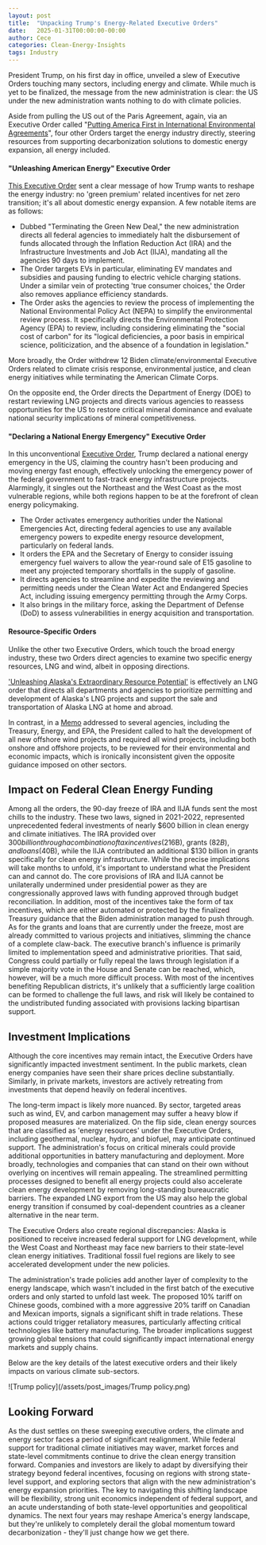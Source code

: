 ```yaml
---
layout: post
title:  "Unpacking Trump's Energy-Related Executive Orders"
date:   2025-01-31T00:00:00-00:00
author: Cece
categories: Clean-Energy-Insights
tags: Industry
---
```


President Trump, on his first day in office, unveiled a slew of Executive Orders touching many sectors, including energy and climate. While much is yet to be finalized, the message from the new administration is clear: the US under the new administration wants nothing to do with climate policies.

Aside from pulling the US out of the Paris Agreement, again, via an Executive Order called "[Putting America First in International Environmental Agreements](https://www.whitehouse.gov/presidential-actions/2025/01/putting-america-first-in-international-environmental-agreements/)", four other Orders target the energy industry directly, steering resources from supporting decarbonization solutions to domestic energy expansion, all energy included.

#### **"Unleashing American Energy" Executive Order**

[This Executive Order](https://www.whitehouse.gov/presidential-actions/2025/01/unleashing-american-energy/) sent a clear message of how Trump wants to reshape the energy industry: no 'green premium' related incentives for net zero transition; it's all about domestic energy expansion. A few notable items are as follows:

- Dubbed "Terminating the Green New Deal," the new administration directs all federal agencies to immediately halt the disbursement of funds allocated through the Inflation Reduction Act (IRA) and the Infrastructure Investments and Job Act (IIJA), mandating all the agencies 90 days to implement.
- The Order targets EVs in particular, eliminating EV mandates and subsidies and pausing funding to electric vehicle charging stations. Under a similar vein of protecting 'true consumer choices,' the Order also removes appliance efficiency standards.
- The Order asks the agencies to review the process of implementing the National Environmental Policy Act (NEPA) to simplify the environmental review process. It specifically directs the Environmental Protection Agency (EPA) to review, including considering eliminating the "social cost of carbon" for its "logical deficiencies, a poor basis in empirical science, politicization, and the absence of a foundation in legislation."

More broadly, the Order withdrew 12 Biden climate/environmental Executive Orders related to climate crisis response, environmental justice, and clean energy initiatives while terminating the American Climate Corps.

On the opposite end, the Order directs the Department of Energy (DOE) to restart reviewing LNG projects and directs various agencies to reassess opportunities for the US to restore critical mineral dominance and evaluate national security implications of mineral competitiveness.

#### **"Declaring a National Energy Emergency" Executive Order**

In this unconventional [Executive Order](https://www.whitehouse.gov/presidential-actions/2025/01/declaring-a-national-energy-emergency/), Trump declared a national energy emergency in the US, claiming the country hasn't been producing and moving energy fast enough, effectively unlocking the emergency power of the federal government to fast-track energy infrastructure projects. Alarmingly, it singles out the Northeast and the West Coast as the most vulnerable regions, while both regions happen to be at the forefront of clean energy policymaking.

- The Order activates emergency authorities under the National Emergencies Act, directing federal agencies to use any available emergency powers to expedite energy resource development, particularly on federal lands.
- It orders the EPA and the Secretary of Energy to consider issuing emergency fuel waivers to allow the year-round sale of E15 gasoline to meet any projected temporary shortfalls in the supply of gasoline.
- It directs agencies to streamline and expedite the reviewing and permitting needs under the Clean Water Act and Endangered Species Act, including issuing emergency permitting through the Army Corps.
- It also brings in the military force, asking the Department of Defense (DoD) to assess vulnerabilities in energy acquisition and transportation.

#### **Resource-Specific Orders**

Unlike the other two Executive Orders, which touch the broad energy industry, these two Orders direct agencies to examine two specific energy resources, LNG and wind, albeit in opposing directions.

['Unleashing Alaska's Extraordinary Resource Potential'](https://www.whitehouse.gov/presidential-actions/2025/01/unleashing-alaskas-extraordinary-resource-potential/) is effectively an LNG order that directs all departments and agencies to prioritize permitting and development of Alaska's LNG projects and support the sale and transportation of Alaska LNG at home and abroad.

In contrast, in a [Memo](https://www.whitehouse.gov/presidential-actions/2025/01/temporary-withdrawal-of-all-areas-on-the-outer-continental-shelf-from-offshore-wind-leasing-and-review-of-the-federal-governments-leasing-and-permitting-practices-for-wind-projects/) addressed to several agencies, including the Treasury, Energy, and EPA, the President called to halt the development of all new offshore wind projects and required all wind projects, including both onshore and offshore projects, to be reviewed for their environmental and economic impacts, which is ironically inconsistent given the opposite guidance imposed on other sectors.

## **Impact on Federal Clean Energy Funding**

Among all the orders, the 90-day freeze of IRA and IIJA funds sent the most chills to the industry. These two laws, signed in 2021-2022, represented unprecedented federal investments of nearly $600 billion in clean energy and climate initiatives. The IRA provided over $300 billion through a combination of tax incentives ($216B), grants ($82B), and loans ($40B), while the IIJA contributed an additional $130 billion in grants specifically for clean energy infrastructure.
While the precise implications will take months to unfold, it's important to understand what the President can and cannot do. The core provisions of IRA and IIJA cannot be unilaterally undermined under presidential power as they are congressionally approved laws with funding approved through budget reconciliation. In addition, most of the incentives take the form of tax incentives, which are either automated or protected by the finalized Treasury guidance that the Biden administration managed to push through. As for the grants and loans that are currently under the freeze, most are already committed to various projects and initiatives, slimming the chance of a complete claw-back. The executive branch's influence is primarily limited to implementation speed and administrative priorities.
That said, Congress could partially or fully repeal the laws through legislation if a simple majority vote in the House and Senate can be reached, which, however, will be a much more difficult process. With most of the incentives benefiting Republican districts, it's unlikely that a sufficiently large coalition can be formed to challenge the full laws, and risk will likely be contained to the undistributed funding associated with provisions lacking bipartisan support.

## **Investment Implications**

Although the core incentives may remain intact, the Executive Orders have significantly impacted investment sentiment. In the public markets, clean energy companies have seen their share prices decline substantially. Similarly, in private markets, investors are actively retreating from investments that depend heavily on federal incentives.

The long-term impact is likely more nuanced. By sector, targeted areas such as wind, EV, and carbon management may suffer a heavy blow if proposed measures are materialized. On the flip side, clean energy sources that are classified as 'energy resources' under the Executive Orders, including geothermal, nuclear, hydro, and biofuel, may anticipate continued support. The administration's focus on critical minerals could provide additional opportunities in battery manufacturing and deployment. More broadly, technologies and companies that can stand on their own without overlying on incentives will remain appealing. The streamlined permitting processes designed to benefit all energy projects could also accelerate clean energy development by removing long-standing bureaucratic barriers. The expanded LNG export from the US may also help the global energy transition if consumed by coal-dependent countries as a cleaner alternative in the near term.

The Executive Orders also create regional discrepancies: Alaska is positioned to receive increased federal support for LNG development, while the West Coast and Northeast may face new barriers to their state-level clean energy initiatives. Traditional fossil fuel regions are likely to see accelerated development under the new policies.

The administration's trade policies add another layer of complexity to the energy landscape, which wasn't included in the first batch of the executive orders and only started to unfold last week. The proposed 10% tariff on Chinese goods, combined with a more aggressive 20% tariff on Canadian and Mexican imports, signals a significant shift in trade relations. These actions could trigger retaliatory measures, particularly affecting critical technologies like battery manufacturing. The broader implications suggest growing global tensions that could significantly impact international energy markets and supply chains.

Below are the key details of the latest executive orders and their likely impacts on various climate sub-sectors.

![Trump policy](/assets/post_images/Trump policy.png)



## **Looking Forward**

As the dust settles on these sweeping executive orders, the climate and energy sector faces a period of significant realignment. While federal support for traditional climate initiatives may waver, market forces and state-level commitments continue to drive the clean energy transition forward. Companies and investors are likely to adapt by diversifying their strategy beyond federal incentives, focusing on regions with strong state-level support, and exploring sectors that align with the new administration's energy expansion priorities. The key to navigating this shifting landscape will be flexibility, strong unit economics independent of federal support, and an acute understanding of both state-level opportunities and geopolitical dynamics. The next four years may reshape America's energy landscape, but they're unlikely to completely derail the global momentum toward decarbonization - they'll just change how we get there.